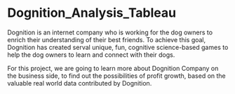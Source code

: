 # Dognition_Analysis_Tableau


Dognition is an internet company who is working for the dog owners to enrich their understanding of their best friends. To achieve this goal, Dognition has created serval unique, fun, cognitive science-based games to help the dog owners to learn and connect with their dogs.  

For this project, we are going to learn more about Dognition Company on the business side, to find out the possibilities of profit growth, based on the valuable real world data contributed by Dognition. 
